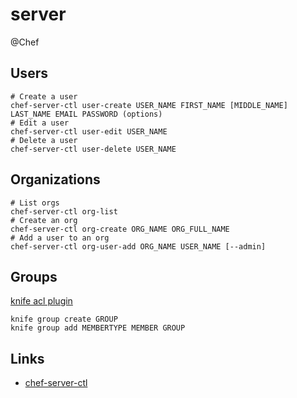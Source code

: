 # server
@Chef

Users
-----
	# Create a user
	chef-server-ctl user-create USER_NAME FIRST_NAME [MIDDLE_NAME] LAST_NAME EMAIL PASSWORD (options)
	# Edit a user
	chef-server-ctl user-edit USER_NAME
	# Delete a user
	chef-server-ctl user-delete USER_NAME


Organizations
-------------
	# List orgs
	chef-server-ctl org-list
	# Create an org
	chef-server-ctl org-create ORG_NAME ORG_FULL_NAME
	# Add a user to an org
	chef-server-ctl org-user-add ORG_NAME USER_NAME [--admin]

Groups
------
[knife acl plugin](https://github.com/chef/knife-acl)

	knife group create GROUP
	knife group add MEMBERTYPE MEMBER GROUP

Links
-----


* [chef-server-ctl](https://docs.chef.io/ctl_chef_server.html)



